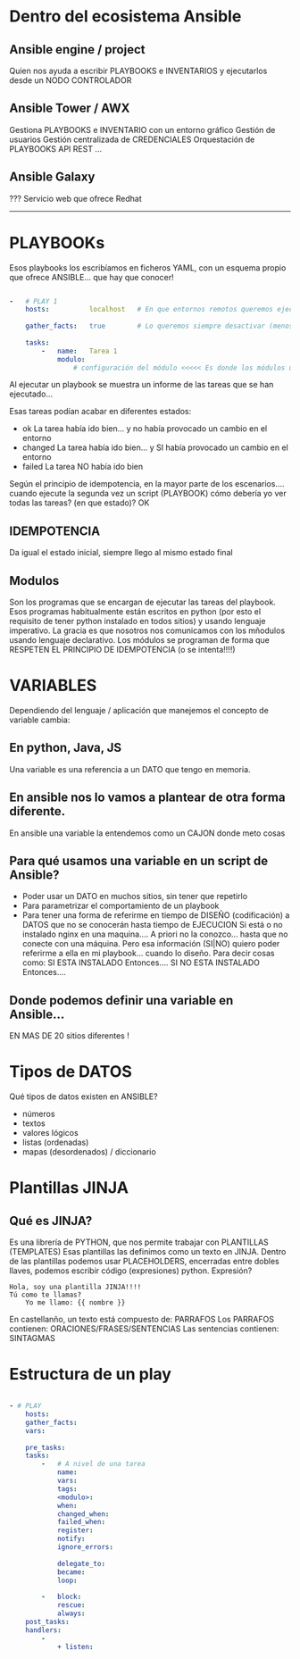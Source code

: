 # Dentro del ecosistema Ansible

## Ansible engine / project

Quien nos ayuda a escribir PLAYBOOKS e INVENTARIOS y ejecutarlos desde un NODO CONTROLADOR

## Ansible Tower / AWX

Gestiona PLAYBOOKS e INVENTARIO con un entorno gráfico
Gestión de usuarios
Gestión centralizada de CREDENCIALES
Orquestación de PLAYBOOKS
API REST 
...

## Ansible Galaxy

???
Servicio web que ofrece Redhat

---

# PLAYBOOKs

Esos playbooks los escribíamos en ficheros YAML, con un esquema propio que ofrece ANSIBLE... que hay que conocer!

```yaml

-   # PLAY 1
    hosts:          localhost   # En que entornos remotos queremos ejecutar tareas del script
    
    gather_facts:   true        # Lo queremos siempre desactivar (menos por ahora en el curso)
    
    tasks:
        -   name:   Tarea 1
            modulo: 
                # configuración del módulo <<<<< Es donde los módulos usan lenguaje declarativo

```

Al ejecutar un playbook se muestra un informe de las tareas que se han ejecutado...

Esas tareas podían acabar en diferentes estados:
- ok            La tarea había ido bien... y no había provocado un cambio en el entorno
- changed       La tarea había ido bien... y SI había provocado un cambio en el entorno
- failed        La tarea NO había ido bien

Según el principio de idempotencia, en la mayor parte de los escenarios....
cuando ejecute la segunda vez un script (PLAYBOOK) cómo debería yo ver todas las tareas? (en que estado)? OK

## IDEMPOTENCIA

Da igual el estado inicial, siempre llego al mismo estado final

## Modulos

Son los programas que se encargan de ejecutar las tareas del playbook.
Esos programas habitualmente están escritos en python (por esto el requisito de tener python instalado en todos sitios)
y usando lenguaje imperativo.
La gracia es que nosotros nos comunicamos con los mñodulos usando lenguaje declarativo.
Los módulos se programan de forma que RESPETEN EL PRINCIPIO DE IDEMPOTENCIA (o se intenta!!!!)

# VARIABLES

Dependiendo del lenguaje / aplicación que manejemos el concepto de variable cambia:

## En python, Java, JS

Una variable es una referencia a un DATO que tengo en memoria.

## En ansible nos lo vamos a plantear de otra forma diferente.

En ansible una variable la entendemos como un CAJON donde meto cosas

## Para qué usamos una variable en un script de Ansible?

- Poder usar un DATO en muchos sitios, sin tener que repetirlo
- Para parametrizar el comportamiento de un playbook
- Para tener una forma de referirme en tiempo de DISEÑO (codificación) a DATOS 
  que no se conocerán hasta tiempo de EJECUCION
    Si está o no instalado nginx en una maquina.... A priori no la conozco... hasta que no conecte con una máquina.
    Pero esa información (SI|NO)  quiero poder referirme a ella en mi playbook... cuando lo diseño.
    Para decir cosas como: SI ESTA INSTALADO Entonces....
                           SI NO ESTA INSTALADO Entonces....

## Donde podemos definir una variable en Ansible...

EN MAS DE 20 sitios diferentes !

# Tipos de DATOS

Qué tipos de datos existen en ANSIBLE?
- números
- textos
- valores lógicos
- listas (ordenadas)
- mapas (desordenados) / diccionario
 

# Plantillas JINJA

## Qué es JINJA?

Es una librería de PYTHON, que nos permite trabajar con PLANTILLAS (TEMPLATES)
Esas plantillas las definimos como un texto en JINJA.
Dentro de las plantillas podemos usar PLACEHOLDERS, encerradas entre dobles llaves, 
podemos escribir código (expresiones) python.
Expresión? 

    Hola, soy una plantilla JINJA!!!!
    Tú como te llamas?
        Yo me llamo: {{ nombre }}

En castellanño, un texto está compuesto de: PARRAFOS
Los PARRAFOS contienen:                     ORACIONES/FRASES/SENTENCIAS
Las sentencias contienen:                   SINTAGMAS

# Estructura de un play
```yaml

- # PLAY
    hosts:
    gather_facts:
    vars:
    
    pre_tasks:
    tasks:
        -   # A nivel de una tarea
            name:
            vars:
            tags:
            <modulo>:
            when:
            changed_when:
            failed_when:
            register:
            notify:
            ignore_errors:
            
            delegate_to:
            became:
            loop:
        
        -   block:
            rescue:
            always:
    post_tasks:
    handlers:
        -   
            + listen:
```